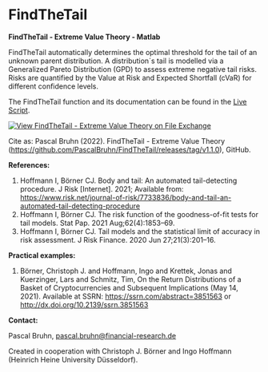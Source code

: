 # FindTheTail
**FindTheTail - Extreme Value Theory - Matlab**

FindTheTail automatically determines the optimal threshold for the tail of an unknown parent distribution. A distribution´s tail is modelled via a Generalized Pareto Distribution (GPD) to assess extreme negative tail risks. Risks are quantified by the Value at Risk and Expected Shortfall (cVaR) for different confidence levels.

The FindTheTail function and its documentation can be found in the [Live Script](https://de.mathworks.com/matlabcentral/fileexchange/114190-findthetail-extreme-value-theory).

[![View FindTheTail - Extreme Value Theory on File Exchange](https://www.mathworks.com/matlabcentral/images/matlab-file-exchange.svg)](https://de.mathworks.com/matlabcentral/fileexchange/114190-findthetail-extreme-value-theory)

Cite as:
Pascal Bruhn (2022). FindTheTail - Extreme Value Theory (https://github.com/PascalBruhn/FindTheTail/releases/tag/v1.1.0), GitHub.


**References:**

1. Hoffmann I, Börner CJ. Body and tail: An automated tail-detecting procedure. J Risk [Internet]. 2021; Available from: https://www.risk.net/journal-of-risk/7733836/body-and-tail-an-automated-tail-detecting-procedure
2. Hoffmann I, Börner CJ. The risk function of the goodness-of-fit tests for tail models. Stat Pap. 2021 Aug;62(4):1853–69. 
3. Hoffmann I, Börner CJ. Tail models and the statistical limit of accuracy in risk assessment. J Risk Finance. 2020 Jun 27;21(3):201–16. 

**Practical examples:**

1. Börner, Christoph J. and Hoffmann, Ingo and Krettek, Jonas and Kuerzinger, Lars and Schmitz, Tim, On the Return Distributions of a Basket of Cryptocurrencies and Subsequent Implications (May 14, 2021). Available at SSRN: https://ssrn.com/abstract=3851563 or http://dx.doi.org/10.2139/ssrn.3851563

**Contact:**

Pascal Bruhn, pascal.bruhn@financial-research.de

Created in cooperation with Christoph J. Börner and Ingo Hoffmann (Heinrich Heine University Düsseldorf).
